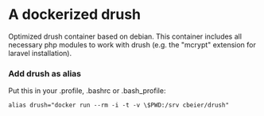 # A dockerized drush

Optimized drush container based on debian. This container includes all necessary php modules to work with drush (e.g. the "mcrypt" extension for laravel installation).

### Add drush as alias

Put this in your .profile, .bashrc or .bash_profile:

```
alias drush="docker run --rm -i -t -v \$PWD:/srv cbeier/drush"
```
